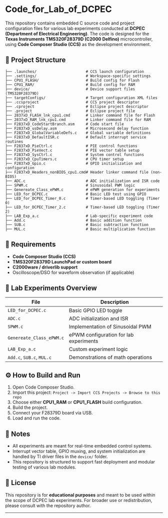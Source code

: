# Code_for_Lab_of_DCPEC

This repository contains embedded C source code and project configuration files for various lab experiments conducted at **DCPEC (Department of Electrical Engineering)**. The code is designed for the **Texas Instruments TMS320F28379D (C2000 Delfino)** microcontroller, using **Code Composer Studio (CCS)** as the development environment.

## 📁 Project Structure

```
├── .launches/                      # CCS launch configuration  
├── .settings/                      # Workspace-specific settings  
├── CPU1_FLASH/                     # Build config for Flash  
├── CPU1_RAM/                       # Build config for RAM  
├── device/                         # Device support files (TMS320F28379D)  
├── targetConfigs/                  # Target configuration XML files  
├── .ccsproject                     # CCS project descriptor  
├── .cproject                       # Eclipse project descriptor  
├── .project                        # Eclipse project file  
├── 2837xD_FLASH_lnk_cpu1.cmd       # Linker command file for Flash  
├── 2837xD_RAM_lnk_cpu1.cmd         # Linker command file for RAM  
├── F2837xD_CodeStartBranch.asm     # Code start file  
├── F2837xD_usDelay.asm             # Microsecond delay function  
├── F2837xD_GlobalVariableDefs.c    # Global variable definitions  
├── F2837xD_DefaultISR.c            # Default interrupt service routines  
├── F2837xD_PieCtrl.c               # PIE control functions  
├── F2837xD_PieVect.c               # PIE vector table setup  
├── F2837xD_SysCtrl.c               # System control functions  
├── F2837xD_CpuTimers.c             # CPU timer setup  
├── F2837xD_Gpio.c                  # GPIO initialization and configuration  
├── F2837xD_Headers_nonBIOS_cpu1.cmd# Header linker command file (non-BIOS)  
├── ADC.c                           # ADC initialization and ISR code  
├── SPWM.c                          # Sinusoidal PWM logic  
├── Genereate_Class_ePWM.c          # ePWM generation for experiments  
├── LED_for_DCPEC.c                 # Basic LED test using GPIO  
├── LED_for_DCPEC_Timer_0.c         # Timer-based LED toggling (Timer 0)  
├── LED_for_DCPEC_Timer_2.c         # Timer-based LED toggling (Timer 2)  
├── LAB_Exp_a.c                     # Lab-specific experiment code  
├── Add.c                           # Basic addition function  
├── SUB.c                           # Basic subtraction function  
├── MUL.c                           # Basic multiplication function  
```


## 🔧 Requirements

- **Code Composer Studio (CCS)**
- **TMS320F28379D LaunchPad or custom board**
- **C2000ware / driverlib support**
- Oscilloscope/DSO for waveform observation (if applicable)

## 🧪 Lab Experiments Overview

| File                         | Description                              |
|------------------------------|------------------------------------------|
| `LED_for_DCPEC.c`           | Basic GPIO LED toggle                    |
| `ADC.c`                     | ADC initialization and ISR              |
| `SPWM.c`                    | Implementation of Sinusoidal PWM        |
| `Genereate_Class_ePWM.c`    | ePWM configuration for lab experiments  |
| `LAB_Exp_a.c`               | Custom experiment logic                 |
| `Add.c`, `SUB.c`, `MUL.c`   | Demonstrations of math operations       |

## ⚙️ How to Build and Run

1. Open Code Composer Studio.
2. Import this project: `Project -> Import CCS Projects -> Browse to this repo`
3. Choose either **CPU1_RAM** or **CPU1_FLASH** build configuration.
4. Build the project.
5. Connect your F28379D board via USB.
6. Load and run the code.

## 📌 Notes

- All experiments are meant for real-time embedded control systems.
- Interrupt vector table, GPIO muxing, and system initialization are handled by TI driver files in the `device/` folder.
- This repository is structured to support fast deployment and modular testing of various lab modules.

## 📜 License

This repository is for **educational purposes** and meant to be used within the scope of DCPEC lab experiments. For broader use or redistribution, please consult with the repository author.

---


